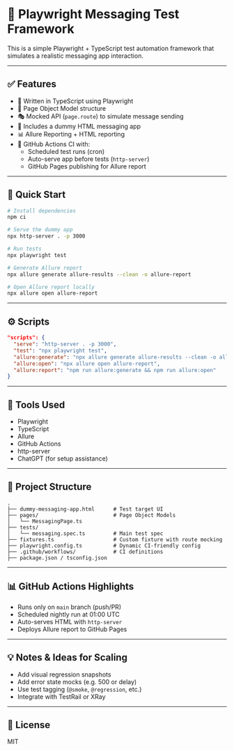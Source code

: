 # 📩 Playwright Messaging Test Framework

This is a simple Playwright + TypeScript test automation framework that simulates a realistic messaging app interaction.

---

## ✅ Features

- 🧪 Written in TypeScript using Playwright
- 🔄 Page Object Model structure
- 🎭 Mocked API (`page.route`) to simulate message sending
- 📄 Includes a dummy HTML messaging app
- 📊 Allure Reporting + HTML reporting
- 🚀 GitHub Actions CI with:
  - Scheduled test runs (cron)
  - Auto-serve app before tests (`http-server`)
  - GitHub Pages publishing for Allure report

---

## 🚀 Quick Start

```bash
# Install dependencies
npm ci

# Serve the dummy app
npx http-server . -p 3000

# Run tests
npx playwright test

# Generate Allure report
npx allure generate allure-results --clean -o allure-report

# Open Allure report locally
npx allure open allure-report
```

---

## ⚙️ Scripts

```json
"scripts": {
  "serve": "http-server . -p 3000",
  "test": "npx playwright test",
  "allure:generate": "npx allure generate allure-results --clean -o allure-report",
  "allure:open": "npx allure open allure-report",
  "allure:report": "npm run allure:generate && npm run allure:open"
}
```

---

## 🤖 Tools Used

- Playwright
- TypeScript
- Allure
- GitHub Actions
- http-server
- ChatGPT (for setup assistance)

---

## 📁 Project Structure

```
.
├── dummy-messaging-app.html      # Test target UI
├── pages/                        # Page Object Models
│   └── MessagingPage.ts
├── tests/
│   └── messaging.spec.ts         # Main test spec
├── fixtures.ts                   # Custom fixture with route mocking
├── playwright.config.ts          # Dynamic CI-friendly config
├── .github/workflows/            # CI definitions
├── package.json / tsconfig.json
```

---

## 📊 GitHub Actions Highlights

- Runs only on `main` branch (push/PR)
- Scheduled nightly run at 01:00 UTC
- Auto-serves HTML with `http-server`
- Deploys Allure report to GitHub Pages

---

## 💡 Notes & Ideas for Scaling

- Add visual regression snapshots
- Add error state mocks (e.g. 500 or delay)
- Use test tagging (`@smoke`, `@regression`, etc.)
- Integrate with TestRail or XRay

---

## 📄 License

MIT